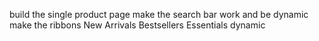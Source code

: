 build the single product page
make the search bar work and be dynamic
make the ribbons
New Arrivals
Bestsellers
Essentials dynamic
